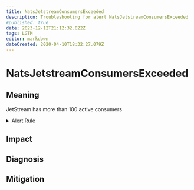 ```yaml
---
title: NatsJetstreamConsumersExceeded
description: Troubleshooting for alert NatsJetstreamConsumersExceeded
#published: true
date: 2023-12-12T21:12:32.022Z
tags: LGTM
editor: markdown
dateCreated: 2020-04-10T18:32:27.079Z
---
```


# NatsJetstreamConsumersExceeded

## Meaning
[//]: # "Short paragraph that explains what the alert means"
JetStream has more than 100 active consumers

<details>
  <summary>Alert Rule</summary>

  ```yaml
alert: NatsJetstreamConsumersExceeded
expr: sum(gnatsd_varz_jetstream_stats_accounts) > 100
for: 5m
labels:
    severity: warning
annotations:
    summary: Nats JetStream consumers exceeded (instance {{ $labels.instance }})
    description: |-
        JetStream has more than 100 active consumers
          VALUE = {{ $value }}
          LABELS = {{ $labels }}
    runbook: https://github.com/srerun/prometheus-alerts/content/runbooks/NatsJetstreamConsumersExceeded

  ```
</details>


## Impact
[//]: # "What could / will happen if the alert is not addressed"



## Diagnosis
[//]: # "Steps to take to identify the cause of the problem"



## Mitigation
[//]: # "The steps necessary to resolve the alert"
